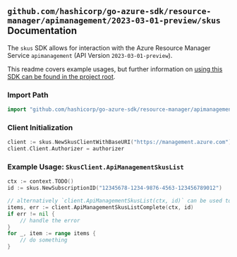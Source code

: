 
## `github.com/hashicorp/go-azure-sdk/resource-manager/apimanagement/2023-03-01-preview/skus` Documentation

The `skus` SDK allows for interaction with the Azure Resource Manager Service `apimanagement` (API Version `2023-03-01-preview`).

This readme covers example usages, but further information on [using this SDK can be found in the project root](https://github.com/hashicorp/go-azure-sdk/tree/main/docs).

### Import Path

```go
import "github.com/hashicorp/go-azure-sdk/resource-manager/apimanagement/2023-03-01-preview/skus"
```


### Client Initialization

```go
client := skus.NewSkusClientWithBaseURI("https://management.azure.com")
client.Client.Authorizer = authorizer
```


### Example Usage: `SkusClient.ApiManagementSkusList`

```go
ctx := context.TODO()
id := skus.NewSubscriptionID("12345678-1234-9876-4563-123456789012")

// alternatively `client.ApiManagementSkusList(ctx, id)` can be used to do batched pagination
items, err := client.ApiManagementSkusListComplete(ctx, id)
if err != nil {
	// handle the error
}
for _, item := range items {
	// do something
}
```
